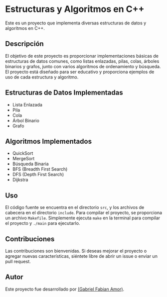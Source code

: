 # Estructuras y Algoritmos en C++

Este es un proyecto que implementa diversas estructuras de datos y algoritmos en C++.

## Descripción

El objetivo de este proyecto es proporcionar implementaciones básicas de estructuras de datos comunes, como listas enlazadas, pilas, colas, árboles binarios y grafos, junto con varios algoritmos de ordenamiento y búsqueda. El proyecto está diseñado para ser educativo y proporciona ejemplos de uso de cada estructura y algoritmo.

## Estructuras de Datos Implementadas

- Lista Enlazada
- Pila
- Cola
- Árbol Binario
- Grafo

## Algoritmos Implementados

- QuickSort
- MergeSort
- Búsqueda Binaria
- BFS (Breadth First Search)
- DFS (Depth First Search)
- Dijkstra

## Uso

El código fuente se encuentra en el directorio `src`, y los archivos de cabecera en el directorio `include`. Para compilar el proyecto, se proporciona un archivo `Makefile`. Simplemente ejecuta `make` en la terminal para compilar el proyecto y `./main` para ejecutarlo.

## Contribuciones

Las contribuciones son bienvenidas. Si deseas mejorar el proyecto o agregar nuevas características, siéntete libre de abrir un issue o enviar un pull request.

## Autor

Este proyecto fue desarrollado por [(Gabriel Fabian Amor)](https://github.com/GabrielAmor23).


